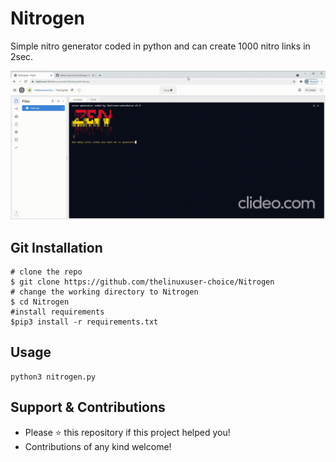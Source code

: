 # Nitrogen
Simple nitro generator coded in python and can create 1000 nitro links in 2sec.

![trial](srcs/gif.gif)


## Git Installation
```
# clone the repo
$ git clone https://github.com/thelinuxuser-choice/Nitrogen
# change the working directory to Nitrogen
$ cd Nitrogen
#install requirements
$pip3 install -r requirements.txt

```
## Usage

```
python3 nitrogen.py
```

## Support & Contributions
- Please ⭐️ this repository if this project helped you!
- Contributions of any kind welcome!
